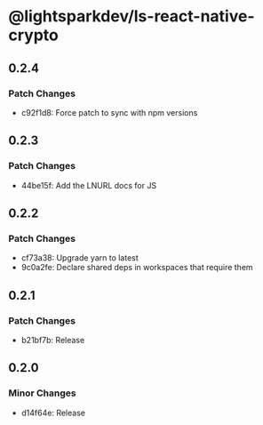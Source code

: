 # @lightsparkdev/ls-react-native-crypto

## 0.2.4

### Patch Changes

- c92f1d8: Force patch to sync with npm versions

## 0.2.3

### Patch Changes

- 44be15f: Add the LNURL docs for JS

## 0.2.2

### Patch Changes

- cf73a38: Upgrade yarn to latest
- 9c0a2fe: Declare shared deps in workspaces that require them

## 0.2.1

### Patch Changes

- b21bf7b: Release

## 0.2.0

### Minor Changes

- d14f64e: Release
